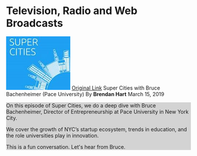 # Television, Radio and Web Broadcasts

[![Super Cities](images/supercities.jpg)](https://anchor.fm/supercities/episodes/Super-Cities-with-Bruce-Bachenheimer-Pace-University-e3ffh5)
[Original Link](https://anchor.fm/supercities/episodes/Super-Cities-with-Bruce-Bachenheimer-Pace-University-e3ffh5)
Super Cities with Bruce Bachenheimer (Pace University)
By **Brendan Hart**
March 15, 2019

<div style="background-color:#D3D3D3;">
  <p>On this episode of Super Cities, we do a deep dive with Bruce Bachenheimer, Director of Entrepreneurship at Pace University in New York City.</p>
  <p>We cover the growth of NYC’s startup ecosystem, trends in education, and the role universities play in innovation.</p>
  <p>This is a fun conversation. Let's hear from Bruce.</p>
</div>

